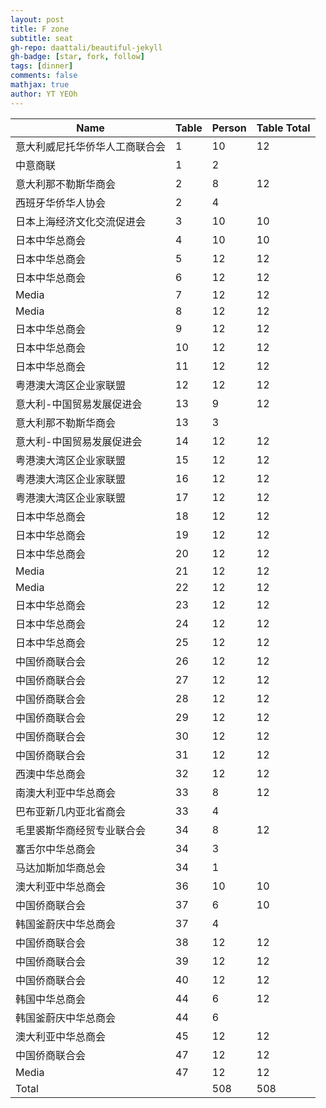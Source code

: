 ```yaml
---
layout: post
title: F zone 
subtitle: seat
gh-repo: daattali/beautiful-jekyll
gh-badge: [star, fork, follow]
tags: [dinner]
comments: false
mathjax: true
author: YT YEOh
---
```


| **Name**        | **Table** | **Person** | **Table Total** |
|-----------------|-----------|------------|-----------------|
| 意大利威尼托华侨华人工商联合会 | 1         | 10         | 12              |
| 中意商联            | 1         | 2          |                 |
| 意大利那不勒斯华商会      | 2         | 8          | 12              |
| 西班牙华侨华人协会       | 2         | 4          |                 |
| 日本上海经济文化交流促进会   | 3         | 10         | 10              |
| 日本中华总商会         | 4         | 10         | 10              |
| 日本中华总商会         | 5         | 12         | 12              |
| 日本中华总商会         | 6         | 12         | 12              |
| Media           | 7         | 12         | 12              |
| Media           | 8         | 12         | 12              |
| 日本中华总商会         | 9         | 12         | 12              |
| 日本中华总商会         | 10        | 12         | 12              |
| 日本中华总商会         | 11        | 12         | 12              |
| 粤港澳大湾区企业家联盟     | 12        | 12         | 12              |
| 意大利-中国贸易发展促进会   | 13        | 9          | 12              |
| 意大利那不勒斯华商会      | 13        | 3          |                 |
| 意大利-中国贸易发展促进会   | 14        | 12         | 12              |
| 粤港澳大湾区企业家联盟     | 15        | 12         | 12              |
| 粤港澳大湾区企业家联盟     | 16        | 12         | 12              |
| 粤港澳大湾区企业家联盟     | 17        | 12         | 12              |
| 日本中华总商会         | 18        | 12         | 12              |
| 日本中华总商会         | 19        | 12         | 12              |
| 日本中华总商会         | 20        | 12         | 12              |
| Media           | 21        | 12         | 12              |
| Media           | 22        | 12         | 12              |
| 日本中华总商会         | 23        | 12         | 12              |
| 日本中华总商会         | 24        | 12         | 12              |
| 日本中华总商会         | 25        | 12         | 12              |
| 中国侨商联合会         | 26        | 12         | 12              |
| 中国侨商联合会         | 27        | 12         | 12              |
| 中国侨商联合会         | 28        | 12         | 12              |
| 中国侨商联合会         | 29        | 12         | 12              |
| 中国侨商联合会         | 30        | 12         | 12              |
| 中国侨商联合会         | 31        | 12         | 12              |
| 西澳中华总商会         | 32        | 12         | 12              |
| 南澳大利亚中华总商会      | 33        | 8          | 12              |
| 巴布亚新几内亚北省商会     | 33        | 4          |                 |
| 毛里裘斯华商经贸专业联合会   | 34        | 8          | 12              |
| 塞舌尔中华总商会        | 34        | 3          |                 |
| 马达加斯加华商总会       | 34        | 1          |                 |
| 澳大利亚中华总商会       | 36        | 10         | 10              |
| 中国侨商联合会         | 37        | 6          | 10              |
| 韩国釜蔚庆中华总商会      | 37        | 4          |                 |
| 中国侨商联合会         | 38        | 12         | 12              |
| 中国侨商联合会         | 39        | 12         | 12              |
| 中国侨商联合会         | 40        | 12         | 12              |
| 韩国中华总商会         | 44        | 6          | 12              |
| 韩国釜蔚庆中华总商会      | 44        | 6          |                 |
| 澳大利亚中华总商会       | 45        | 12         | 12              |
| 中国侨商联合会         | 47        | 12         | 12              |
| Media           | 47        | 12         | 12              |
| Total           |           | 508        | 508             |
